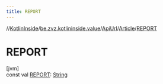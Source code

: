 ```yaml
---
title: REPORT
---
```

//[KotlinInside](../../../../index.html)/[be.zvz.kotlininside.value](../../index.html)/[ApiUrl](../index.html)/[Article](index.html)/[REPORT](-r-e-p-o-r-t.html)



# REPORT



[jvm]\
const val [REPORT](-r-e-p-o-r-t.html): [String](https://kotlinlang.org/api/latest/jvm/stdlib/kotlin/-string/index.html)




